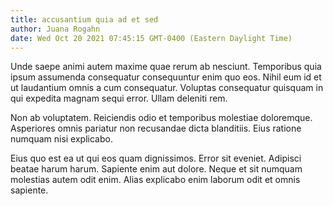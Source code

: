 ```yaml
---
title: accusantium quia ad et sed
author: Juana Rogahn
date: Wed Oct 20 2021 07:45:15 GMT-0400 (Eastern Daylight Time)
---
```

Unde saepe animi autem maxime quae rerum ab nesciunt. Temporibus quia ipsum assumenda consequatur consequuntur enim quo eos. Nihil eum id et ut laudantium omnis a cum consequatur. Voluptas consequatur quisquam in qui expedita magnam sequi error. Ullam deleniti rem.

 Non ab voluptatem. Reiciendis odio et temporibus molestiae doloremque. Asperiores omnis pariatur non recusandae dicta blanditiis. Eius ratione numquam nisi explicabo.

 Eius quo est ea ut qui eos quam dignissimos. Error sit eveniet. Adipisci beatae harum harum. Sapiente enim aut dolore. Neque et sit numquam molestias autem odit enim. Alias explicabo enim laborum odit et omnis sapiente.